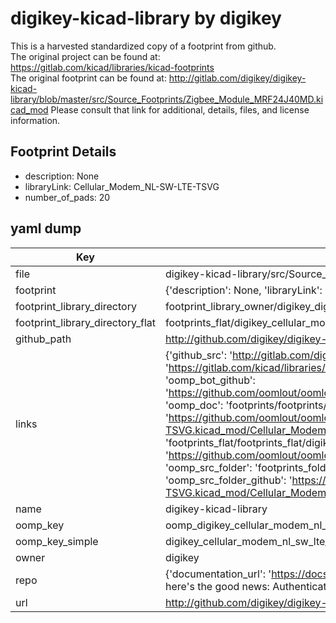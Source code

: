 # digikey-kicad-library by digikey  
This is a harvested standardized copy of a footprint from github.  
The original project can be found at:  
https://gitlab.com/kicad/libraries/kicad-footprints  
The original footprint can be found at:
http://gitlab.com/digikey/digikey-kicad-library/blob/master/src/Source_Footprints/Zigbee_Module_MRF24J40MD.kicad_mod
Please consult that link for additional, details, files, and license information.  
## Footprint Details
* description: None  
* libraryLink: Cellular_Modem_NL-SW-LTE-TSVG  
* number_of_pads: 20  
## yaml dump  
| Key | Value |  
| --- | --- |  
| file | digikey-kicad-library/src/Source_Footprints/Cellular_Modem_NL-SW-LTE-TSVG.kicad_mod |  
| footprint | {'description': None, 'libraryLink': 'Cellular_Modem_NL-SW-LTE-TSVG', 'number_of_pads': 20} |  
| footprint_library_directory | footprint_library_owner/digikey_digikey-kicad-library |  
| footprint_library_directory_flat | footprints_flat/digikey_cellular_modem_nl_sw_lte_tsvg_cellular_modem_nl_sw_lte_tsvg/working |  
| github_path | http://github.com/digikey/digikey-kicad-library/blob/master/src/Source_Footprints/Cellular_Modem_NL-SW-LTE-TSVG.kicad_mod |  
| links | {'github_src': 'http://gitlab.com/digikey/digikey-kicad-library/blob/master/src/Source_Footprints/Zigbee_Module_MRF24J40MD.kicad_mod', 'github_src_repo': 'https://gitlab.com/kicad/libraries/kicad-footprints', 'oomp_bot': 'footprints/digikey_cellular_modem_nl_sw_lte_tsvg_cellular_modem_nl_sw_lte_tsvg/working', 'oomp_bot_github': 'https://github.com/oomlout/oomlout_oomp_footprint_bot/tree/main/footprints/digikey_cellular_modem_nl_sw_lte_tsvg_cellular_modem_nl_sw_lte_tsvg/working', 'oomp_doc': 'footprints/footprints/digikey/Cellular_Modem_NL-SW-LTE-TSVG.kicad_mod/Cellular_Modem_NL-SW-LTE-TSVG/working/', 'oomp_doc_github': 'https://github.com/oomlout/oomlout_oomp_footprint_doc/tree/main/footprints/footprints/digikey/Cellular_Modem_NL-SW-LTE-TSVG.kicad_mod/Cellular_Modem_NL-SW-LTE-TSVG/working', 'oomp_src_flat': 'footprints_flat/footprints_flat/digikey_cellular_modem_nl_sw_lte_tsvg_cellular_modem_nl_sw_lte_tsvg/working', 'oomp_src_flat_github': 'https://github.com/oomlout/oomlout_oomp_footprint_src/tree/main/footprints_flat/digikey_cellular_modem_nl_sw_lte_tsvg_cellular_modem_nl_sw_lte_tsvg/working', 'oomp_src_folder': 'footprints_folder/footprints_folder/digikey/Cellular_Modem_NL-SW-LTE-TSVG.kicad_mod/Cellular_Modem_NL-SW-LTE-TSVG/working', 'oomp_src_folder_github': 'https://github.com/oomlout/oomlout_oomp_footprint_src/tree/main/footprints_folder/digikey/Cellular_Modem_NL-SW-LTE-TSVG.kicad_mod/Cellular_Modem_NL-SW-LTE-TSVG/working'} |  
| name | digikey-kicad-library |  
| oomp_key | oomp_digikey_cellular_modem_nl_sw_lte_tsvg_cellular_modem_nl_sw_lte_tsvg |  
| oomp_key_simple | digikey_cellular_modem_nl_sw_lte_tsvg_cellular_modem_nl_sw_lte_tsvg |  
| owner | digikey |  
| repo | {'documentation_url': 'https://docs.github.com/rest/overview/resources-in-the-rest-api#rate-limiting', 'message': "API rate limit exceeded for 84.66.173.59. (But here's the good news: Authenticated requests get a higher rate limit. Check out the documentation for more details.)"} |  
| url | http://github.com/digikey/digikey-kicad-library |  

